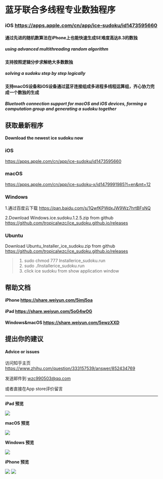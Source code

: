 # 蓝牙联合多线程专业数独程序 
### iOS <https://apps.apple.com/cn/app/ice-sudoku/id1473595660>

#### 通过先进的随机数算法在iPhone上也能快速生成SE难度高达8.3的数独
##### using advanced multithreading random algorithm
#### 支持按照逻辑分步求解绝大多数数独
##### solving a sudoku step by step logically
#### 支持macOS设备和iOS设备通过蓝牙连接组成多进程多线程运算组，齐心协力完成一个数独的生成
##### Bluetooth connection support for macOS and iOS devices, forming a computation group and generating a sudoku together

## 获取最新程序 
#### Download the newest ice sudoku now
### iOS 
 <https://apps.apple.com/cn/app/ice-sudoku/id1473595660>
### macOS
 <https://apps.apple.com/cn/app/ice-sudoku-x/id1479991985?l=en&mt=12>
### Windows
1.通过百度云下载 <https://pan.baidu.com/s/1QwfKPWdxJW9Wz7hrtBFsNQ>

2.Download Windows.ice.sudoku.1.2.5.zip from github <https://github.com/tropicalwzc/ice_sudoku.github.io/releases>

### Ubuntu 

Download Ubuntu_Installer_ice_sudoku.zip from github <https://github.com/tropicalwzc/ice_sudoku.github.io/releases>

> 1. sudo chmod 777 Installerice_sudoku.run
> 2. sudo ./Installerice_sudoku.run
> 3. click ice sudoku from show application window

## 帮助文档
#### iPhone <https://share.weiyun.com/5imj5oa>
#### iPad <https://share.weiyun.com/5oG4wOG>
#### Windows&macOS <https://share.weiyun.com/5ewzXXD>
## 提出你的建议 
#### Advice or issues
访问知乎主页
<https://www.zhihu.com/question/333157539/answer/852434769>

发送邮件到
<wzc990503@qq.com>

或者直接在App store评价留言

---
**iPad 预览**

![](https://user-images.githubusercontent.com/31509619/86983219-e6992f80-c1bd-11ea-957b-054a18513cc9.png)

**macOS 预览**

![](https://user-images.githubusercontent.com/31509619/86983528-ab4b3080-c1be-11ea-9812-0ca1cd01255a.png)

**Windows 预览**

![](https://user-images.githubusercontent.com/31509619/86509311-8ef37080-be19-11ea-9f89-079c44576b32.png)

**iPhone 预览**

![](https://user-images.githubusercontent.com/31509619/86983184-c1a4bc80-c1bd-11ea-91d5-ccc6ffae580f.png)
![](https://user-images.githubusercontent.com/31509619/86983203-cff2d880-c1bd-11ea-9d03-88b1f1763b0c.png)

